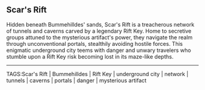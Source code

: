 ## Scar's Rift

Hidden beneath Bummehilldes' sands, Scar's Rift is a treacherous network of tunnels and caverns carved by a legendary Rift Key. Home to secretive groups attuned to the mysterious artifact's power, they navigate the realm through unconventional portals, stealthily avoiding hostile forces. This enigmatic underground city teems with danger and unwary travelers who stumble upon a Rift Key risk becoming lost in its maze-like depths.


---

TAGS:Scar's Rift | Bummehilldes | Rift Key | underground city | network | tunnels | caverns | portals | danger | mysterious artifact
